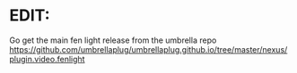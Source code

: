 
# EDIT:
Go get the main fen light release from the umbrella repo
https://github.com/umbrellaplug/umbrellaplug.github.io/tree/master/nexus/plugin.video.fenlight
